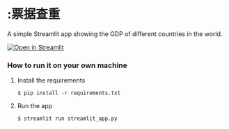 # :票据查重

A simple Streamlit app showing the GDP of different countries in the world.

[![Open in Streamlit](https://static.streamlit.io/badges/streamlit_badge_black_white.svg)](https://cloudoffice-tg0pgl4lv4s.streamlit.app/)

### How to run it on your own machine

1. Install the requirements

   ```
   $ pip install -r requirements.txt
   ```

2. Run the app

   ```
   $ streamlit run streamlit_app.py
   ```
